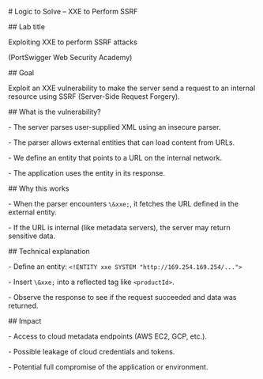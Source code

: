 \# Logic to Solve – XXE to Perform SSRF



\## Lab title

Exploiting XXE to perform SSRF attacks  

(PortSwigger Web Security Academy)



\## Goal

Exploit an XXE vulnerability to make the server send a request to an internal resource using SSRF (Server-Side Request Forgery).



\## What is the vulnerability?

\- The server parses user-supplied XML using an insecure parser.

\- The parser allows external entities that can load content from URLs.

\- We define an entity that points to a URL on the internal network.

\- The application uses the entity in its response.



\## Why this works

\- When the parser encounters `\&xxe;`, it fetches the URL defined in the external entity.

\- If the URL is internal (like metadata servers), the server may return sensitive data.



\## Technical explanation

\- Define an entity: `<!ENTITY xxe SYSTEM "http://169.254.169.254/...">`

\- Insert `\&xxe;` into a reflected tag like `<productId>`.

\- Observe the response to see if the request succeeded and data was returned.



\## Impact

\- Access to cloud metadata endpoints (AWS EC2, GCP, etc.).

\- Possible leakage of cloud credentials and tokens.

\- Potential full compromise of the application or environment.



